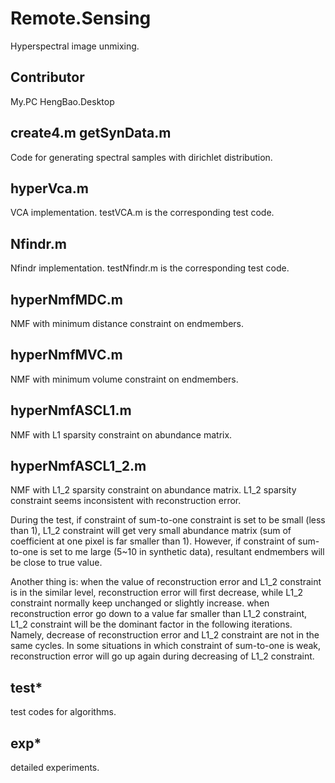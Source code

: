 # Remote.Sensing
Hyperspectral image unmixing.

## Contributor
My.PC HengBao.Desktop

## create4.m getSynData.m
Code for generating spectral samples with dirichlet distribution.

## hyperVca.m
VCA implementation. testVCA.m is the corresponding test code.

## Nfindr.m
Nfindr implementation. testNfindr.m is the corresponding test code.

## hyperNmfMDC.m
NMF with minimum distance constraint on endmembers.

## hyperNmfMVC.m
NMF with minimum volume constraint on endmembers.

## hyperNmfASCL1.m
NMF with L1 sparsity constraint on abundance matrix.

## hyperNmfASCL1_2.m
NMF with L1_2 sparsity constraint on abundance matrix. L1_2 sparsity constraint seems inconsistent with reconstruction error. 

During the test, if constraint of sum-to-one constraint is set to be small (less than 1), L1_2 constraint will get very small abundance matrix (sum of coefficient at one pixel is far smaller than 1). However, if constraint of sum-to-one is set to me large (5~10 in synthetic data), resultant endmembers will be close to true value. 

Another thing is: when the value of reconstruction error and L1_2 constraint is in the similar level, reconstruction error will first decrease, while L1_2 constraint normally keep unchanged or slightly increase. when reconstruction error go down to a value far smaller than L1_2 constraint, L1_2 constraint will be the dominant factor in the following iterations. Namely, decrease of reconstruction error and L1_2 constraint are not in the same cycles. In some situations in which constraint of sum-to-one is weak, reconstruction error will go up again during decreasing of L1_2 constraint.

## test*
test codes for algorithms.

## exp*
detailed experiments.


